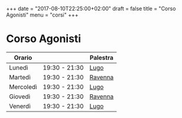 +++
date = "2017-08-10T22:25:00+02:00"
draft = false
title = "Corso Agonisti"
menu = "corsi"
+++

# Corso Agonisti

 Orario   |                | Palestra
----------|----------------|-------------------------------------------------
Lunedì    | 19:30 - 21:30  | [Lugo](/palestre#lugo)
Martedì   | 19:30 - 21:30  | [Ravenna](/palestre#ravenna)
Mercoledì | 19:30 - 21:30  | [Lugo](/palestre#lugo)
Giovedì   | 19:30 - 21:30  | [Ravenna](/palestre#ravenna)
Venerdì   | 19:30 - 21:30  | [Lugo](/palestre#lugo)

